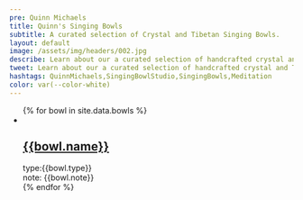 ```yaml
---
pre: Quinn Michaels
title: Quinn's Singing Bowls
subtitle: A curated selection of Crystal and Tibetan Singing Bowls.
layout: default
image: /assets/img/headers/002.jpg
describe: Learn about our a curated selection of handcrafted crystal and Tibetan singing bowls, designed to promote relaxation, meditation, and healing. Each singing bowl is unique and offers its own distinctive vibrations. Explore our collection and find the perfect instrument to enhance your spiritual journey.
tweet: Learn about our a curated selection of handcrafted crystal and Tibetan singing bowls, designed to promote relaxation, meditation, and healing.
hashtags: QuinnMichaels,SingingBowlStudio,SingingBowls,Meditation
color: var(--color-white)
---
```


<ul class="bowls">
  {% for bowl in site.data.bowls %}
    <li>
      <article class="bowl">
        <div class="thumbnail"><a href="{{bowl.url}}"><img src="{{ bowl.thumbnail }}" alt=""></a></div>
        <div class="info">
          <h2><a href="{{bowl.url}}">{{bowl.name}}</a></h2>
          <div class="type"><span class="label">type:</span>{{bowl.type}}</div>
          <div class="note"><span class="label">note:</span> {{bowl.note}}</div>
        </div>
      </article>
    </li>
  {% endfor %}
</ul>
